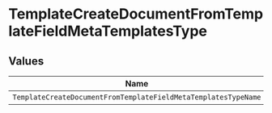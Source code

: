 # TemplateCreateDocumentFromTemplateFieldMetaTemplatesType


## Values

| Name                                                           | Value                                                          |
| -------------------------------------------------------------- | -------------------------------------------------------------- |
| `TemplateCreateDocumentFromTemplateFieldMetaTemplatesTypeName` | name                                                           |